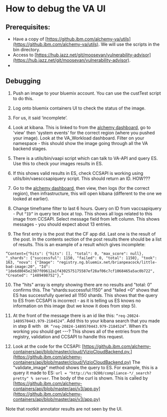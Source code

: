 # How to debug the VA UI

## Prerequisites:
* Have a copy of [https://github.ibm.com/alchemy-va/utils](https://github.ibm.com/alchemy-va/utils). We will use the scripts in the bin directory.
* Access to [https://hub.jazz.net/git/moosevan/vulnerability-advisor](https://hub.jazz.net/git/moosevan/vulnerability-advisor). 
* 

## Debugging
1. Push an image to your bluemix account. You can use the custTest script to do this.

2. Log onto bluemix containers UI to check the status of the image.

3. For us, it said ‘incomplete’. 

4. Look at kibana. This is linked to from the [alchemy dashboard](https://alchemy-prod.hursley.ibm.com/), go to 'view' then 'system events' for the correct region (where you pushed your image). Look at the VA_Workload dashboard. Filter on your namespace - this should show the image going through all the VA backend stages.

5. There is a utils/bin/vaapi script which can talk to VA-API and query ES. Use this to check your images results in ES.

6. If this shows valid results in ES, check CCSAPI is working using utils/bin/vaesccsapiquery script. This should return an ID. HOW???

7. Go to the [alchemy dashboard](https://alchemy-prod.hursley.ibm.com/), then view, then logs (for the correct region), then infrastructure, this will open kibana (different to the one we looked at earlier). 

8. Change timeframe filter to last 6 hours. Query on ID from vaccsapiquery - Put `“ID”` in query text box at top. This shows all logs related to this image from CCSAPI. Select message field from left column. This shows messages - you should expect about 13 entries.

9. The first entry is the post that the CF app did. Last one is the result of the post. In the contents section of the post results there should be a list of results. This is an example of a result which gives incomplete: 

```
“Content={"hits": {"hits": [], "total": 0, "max_score": null}, "_shards": {"successful": 1150, "failed": 0, "total": 1150}, "took": 163, "nova": {"Image": "registry.ng.bluemix.net/brianpeacock/little-bad-image:20", "Id": "1de6d8045e2307f09612a1f4302575175587ef28af06c7cf1068465a5ac0b722", "Created": "1489498752"},”
```

10. The "hits" array is empty showing there are no results and "total: 0" confirms this. The “shards:successful:1150” and "failed =0" shows that ES has successfully queried all 1150 shards. This shows that the query to ES from CCSAPI is incorrect - as it is telling us ES knows no information on this image (but we know it does from step 5).

11. At the front of the message there is an id like this: `“req-20824-1489570443.979-2184524”`. Add this to your kibana search that you made in step 8 with ` OR “req-20824-1489570443.979-2184524”`. When it’s working you should get ---? This shows all of the entries from the registry, validation and CCSAPI to handle this request.

12. Look at the code for the CCSAPI: [https://github.ibm.com/alchemy-containers/api/blob/master/cloud/VizioCloudBackend.py.](https://github.ibm.com/alchemy-containers/api/blob/master/cloud/VizioCloudBackend.py) The "validate_image" method shows the query to ES. For example, this is a query it made to ES: `url = "http://%s:9200/compliance-*/_search?pretty" % server`. The body of the curl is shown. This is called by [https://github.ibm.com/alchemy-containers/api/blob/master/api/v3/app.py](https://github.ibm.com/alchemy-containers/api/blob/master/api/v3/app.py)



Note that rootkit annotator results are not seen by the UI.
